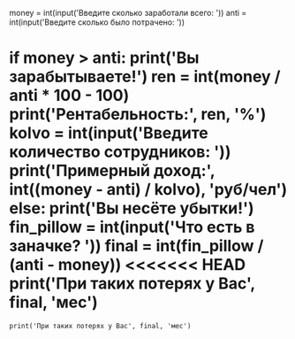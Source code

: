 money = int(input('Введите сколько заработали всего: '))
anti = int(input('Введите сколько было потрачено: '))

if money > anti:
    print('Вы зарабытываете!')
    ren = int(money / anti * 100 - 100)
    print('Рентабельность:', ren, '%')
    kolvo = int(input('Введите количество сотрудников: '))
    print('Примерный доход:', int((money - anti) / kolvo), 'руб/чел')
else:
    print('Вы несёте убытки!')
    fin_pillow = int(input('Что есть в заначке? '))
    final = int(fin_pillow / (anti - money))
<<<<<<< HEAD
    print('При таких потерях у Вас', final, 'мес')
=======
    print('При таких потерях у Вас', final, 'мес')

